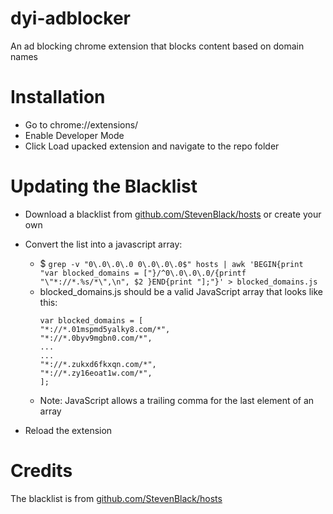 # dyi-adblocker
An ad blocking chrome extension that blocks content based on domain names

# Installation
- Go to chrome://extensions/
- Enable Developer Mode
- Click Load upacked extension and navigate to the repo folder

# Updating the Blacklist
- Download a blacklist from  [github.com/StevenBlack/hosts](https://raw.githubusercontent.com/StevenBlack/hosts/master/hosts) or create your own

- Convert the list into a javascript array:
  - $ `grep -v "0\.0\.0\.0 0\.0\.0\.0$" hosts | awk 'BEGIN{print "var blocked_domains = ["}/^0\.0\.0\.0/{printf "\"*://*.%s/*\",\n", $2
}END{print "];"}' > blocked_domains.js`
  - blocked_domains.js should be a valid JavaScript array that looks like this:
    ```
	var blocked_domains = [
	"*://*.01mspmd5yalky8.com/*",
	"*://*.0byv9mgbn0.com/*",
    ...
    ...
	"*://*.zukxd6fkxqn.com/*",
	"*://*.zy16eoat1w.com/*",
	];
    ```
  - Note: JavaScript allows a trailing comma for the last element of an array
 - Reload the extension

# Credits
The blacklist is from [github.com/StevenBlack/hosts](https://github.com/StevenBlack/hosts)

